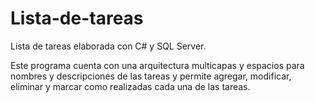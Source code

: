 # Lista-de-tareas
Lista de tareas elaborada con C# y SQL Server. 

Este programa cuenta con una arquitectura multicapas y  espacios para nombres y descripciones de las tareas y permite agregar, modificar, eliminar y marcar como realizadas cada una de las tareas.
